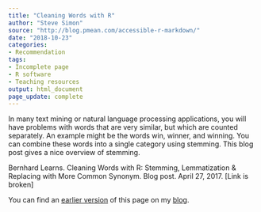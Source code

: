 ```yaml
---
title: "Cleaning Words with R"
author: "Steve Simon"
source: "http://blog.pmean.com/accessible-r-markdown/"
date: "2018-10-23"
categories:
- Recommendation
tags:
- Incomplete page
- R software
- Teaching resources
output: html_document
page_update: complete
---
```


In many text mining or natural language processing applications, you will have problems with words that are very similar, but which are counted separately. An example might be the words win, winner, and winning. You can combine these words into a single category using stemming. This blog post gives a nice overview of stemming.

Bernhard Learns. Cleaning Words with R: Stemming, Lemmatization & Replacing with More Common Synonym. Blog post. April 27, 2017. [Link is broken]

You can find an [earlier version][sim1] of this page on my [blog][sim2].

[sim1]: http://blog.pmean.com/stemming/
[sim2]: http://blog.pmean.com
